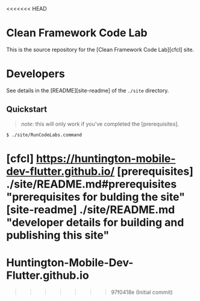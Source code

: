 <<<<<<< HEAD
# Clean Framework Code Lab

This is the source repository for the [Clean Framework Code Lab][cfcl] site.

# Developers

See details in the [README][site-readme] of the `./site` directory.

## Quickstart

> _note_: this will only work if you've completed the [prerequisites].

```console
$ ./site/RunCodeLabs.command
```



[cfcl] https://huntington-mobile-dev-flutter.github.io/
[prerequisites] ./site/README.md#prerequisites "prerequisites for bulding the site"
[site-readme] ./site/README.md "developer details for building and publishing this site"
=======
# Huntington-Mobile-Dev-Flutter.github.io
>>>>>>> 97f0418e (Initial commit)
